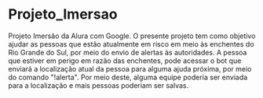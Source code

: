# Projeto_Imersao
Projeto Imersão da Alura com Google. O presente projeto tem como objetivo ajudar as pessoas que estão atualmente em risco em meio às enchentes do Rio Grande do Sul, por meio do envio de alertas às autoridades. A pessoa que estiver em perigo em razão das enchentes, pode acessar o bot que enviará a localização atual da pessoa para alguma ajuda próxima, por meio do comando "!alerta". Por meio deste, alguma equipe poderia ser enviada para a localização e mais pessoas poderiam ser salvas. 
